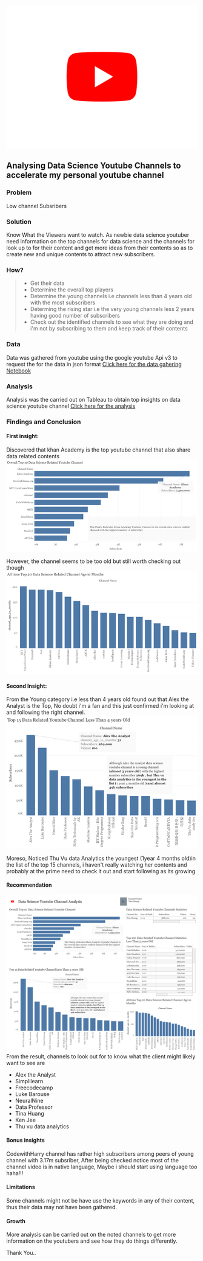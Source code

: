 ![Logo](youtube-logo-hd-8.png)

## Analysing Data Science Youtube Channels to accelerate my personal youtube channel

### Problem 
Low channel Subsribers

### Solution 
Know What the Viewers want to watch. 
As newbie data science youtuber need information on the top channels for data science and the channels for look up to for their content and get more ideas from their contents so as to create new and unique contents to attract new subscribers.

### How?
>- Get their data
>- Determine the overall top players
>- Determine the young channels i.e channels less than 4 years old with the most subscribers
>- Determing the rising star i.e the very young channels less 2 years having good number of subscribers
>- Check out the identified channels to see what they are doing and i'm not by subscribing to them and keep track of their contents 

### Data
Data was gathered from youtube using the google youtube Api v3 to request the for the data in json format 
[Click here for the data gahering Notebook](https://github.com/Ayobami6/Youtube-Analysis/blob/master/Youtube_data_analysis.ipynb ) 

### Analysis 
Analysis was the carried out on Tableau to obtain top insights on data science youtube channel
[Click here for the analysis](https://public.tableau.com/views/Youtube-Analysis/Dashboard1?:language=en-US&:display_count=n&:origin=viz_share_link)

### Findings and Conclusion 
#### First insight:
Discovered that khan Academy is the top youtube channel that also share data related contents
![img](Overall-Top-DS-YT-Channel.png)

However, the channel seems to be too old but still worth checking out though
![img](Tops-Ages.png)

#### Second Insight:
From the Young category i.e less than 4 years old found out that Alex the Analyst is the Top, No doubt i'm a fan and this just confirmed i'm looking at and following the right channel. 
![img](Top-15-Young.png)

Moreso, Noticed Thu Vu data Analytics the youngest (1year 4 months old)in the list of the top 15 channels, i haven't really watching her contents and probably at the prime need to check it out and start following as its growing 

#### Recommendation
![img](DS-YT-Dashboard-2.png)
From the result, channels to look out for to know what the client might likely want to see are 
* Alex the Analyst
* Simplilearn
* Freecodecamp
* Luke Barouse
* NeuralNine
* Data Professor
* Tina Huang 
* Ken Jee 
* Thu vu data analytics 

#### Bonus insights 
CodewithHarry channel has rather high subscribers among peers of young channel with 3.17m subsriber, After being checked notice most of the channel video is in native language, Maybe i should start using language too haha!!!

#### Limitations 
Some channels might not be have use the keywords in any of their content, thus their data may not have been gathered. 

#### Growth 
More analysis can be carried out on the noted channels to get more information on the youtubers and see how they do things differently. 

Thank You..





